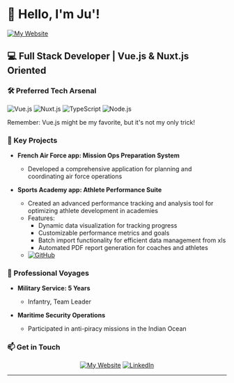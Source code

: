 # 👋 Hello, I'm Ju'!

[![My Website](https://img.shields.io/badge/Visit-Portfolio-1abc9c?style=for-the-badge&logo=netlify&logoColor=white)](https://jmveltre.netlify.app/)

## 💻 Full Stack Developer | Vue.js & Nuxt.js Oriented

### 🛠 Preferred Tech Arsenal

![Vue.js](https://img.shields.io/badge/Vue.js-35495E?style=for-the-badge&logo=vue.js&logoColor=4FC08D)
![Nuxt.js](https://img.shields.io/badge/Nuxt.js-00DC82?style=for-the-badge&logo=nuxt.js&logoColor=white)
![TypeScript](https://img.shields.io/badge/TypeScript-007ACC?style=for-the-badge&logo=typescript&logoColor=white)
![Node.js](https://img.shields.io/badge/Node.js-43853D?style=for-the-badge&logo=node.js&logoColor=white)

Remember: Vue.js might be my favorite, but it's not my only trick!

### 🚀 Key Projects

- **French Air Force app: Mission Ops Preparation System**
  - Developed a comprehensive application for planning and coordinating air force operations

- **Sports Academy app: Athlete Performance Suite**
  - Created an advanced performance tracking and analysis tool for optimizing athlete development in academies
  - Features: 
    - Dynamic data visualization for tracking progress
    - Customizable performance metrics and goals
    - Batch import functionality for efficient data management from xls
    - Automated PDF report generation for coaches and athletes
  - [![GitHub](https://img.shields.io/badge/GitHub-SkillSync-181717?style=for-the-badge&logo=github&logoColor=white)](https://github.com/JulienMaurice/SkillSync)
 

### 🌟 Professional Voyages

- **Military Service: 5 Years**
  - Infantry, Team Leader

- **Maritime Security Operations**
  - Participated in anti-piracy missions in the Indian Ocean

### 📫 Get in Touch

<div align="center">

[![My Website](https://img.shields.io/badge/Visit-Portfolio-1abc9c?style=for-the-badge&logo=netlify&logoColor=white)](https://jmveltre.netlify.app/)
[![LinkedIn](https://img.shields.io/badge/LinkedIn-0077B5?style=for-the-badge&logo=linkedin&logoColor=white)](https://www.linkedin.com/in/julien-maurice/)

</div>



---

<div align="center">

</div>
